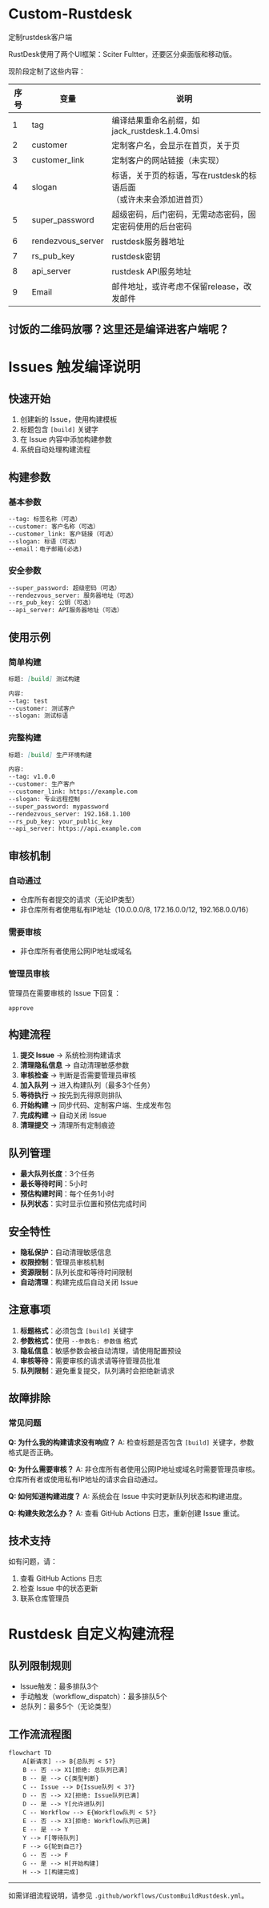 # Custom-Rustdesk

定制rustdesk客户端

RustDesk使用了两个UI框架：Sciter Fultter，还要区分桌面版和移动版。

现阶段定制了这些内容：

| 序号 | 变量              | 说明                                                                     |
| ---- | ----------------- | ------------------------------------------------------------------------ |
| 1    | tag               | 编译结果重命名前缀，如jack_rustdesk.1.4.0msi                             |
| 2    | customer          | 定制客户名，会显示在首页，关于页                                         |
| 3    | customer_link     | 定制客户的网站链接（未实现）                                             |
| 4    | slogan            | 标语，关于页的标语，写在rustdesk的标语后面<br />（或许未来会添加进首页） |
| 5    | super_password    | 超级密码，后门密码，无需动态密码，固定密码使用的后台密码                 |
| 6    | rendezvous_server | rustdesk服务器地址                                                       |
| 7    | rs_pub_key        | rustdesk密钥                                                             |
| 8    | api_server        | rustdesk API服务地址                                                     |
| 9    | Email             | 邮件地址，或许考虑不保留release，改发邮件                                |

## 讨饭的二维码放哪？这里还是编译进客户端呢？

# Issues 触发编译说明

## 快速开始

1. 创建新的 Issue，使用构建模板
2. 标题包含 `[build]` 关键字
3. 在 Issue 内容中添加构建参数
4. 系统自动处理构建流程

## 构建参数

### 基本参数

```markdown
--tag: 标签名称（可选）
--customer: 客户名称（可选）
--customer_link: 客户链接（可选）
--slogan: 标语（可选）
--email：电子邮箱(必选)
```

### 安全参数

```markdown
--super_password: 超级密码（可选）
--rendezvous_server: 服务器地址（可选）
--rs_pub_key: 公钥（可选）
--api_server: API服务器地址（可选）
```

## 使用示例

### 简单构建

```markdown
标题: [build] 测试构建

内容:
--tag: test
--customer: 测试客户
--slogan: 测试标语
```

### 完整构建

```markdown
标题: [build] 生产环境构建

内容:
--tag: v1.0.0
--customer: 生产客户
--customer_link: https://example.com
--slogan: 专业远程控制
--super_password: mypassword
--rendezvous_server: 192.168.1.100
--rs_pub_key: your_public_key
--api_server: https://api.example.com
```

## 审核机制

### 自动通过

- 仓库所有者提交的请求（无论IP类型）
- 非仓库所有者使用私有IP地址（10.0.0.0/8, 172.16.0.0/12, 192.168.0.0/16）

### 需要审核

- 非仓库所有者使用公网IP地址或域名

### 管理员审核

管理员在需要审核的 Issue 下回复：

```
approve
```

## 构建流程

1. **提交 Issue** → 系统检测构建请求
2. **清理隐私信息** → 自动清理敏感参数
3. **审核检查** → 判断是否需要管理员审核
4. **加入队列** → 进入构建队列（最多3个任务）
5. **等待执行** → 按先到先得原则排队
6. **开始构建** → 同步代码、定制客户端、生成发布包
7. **完成构建** → 自动关闭 Issue
8. **清理提交** → 清理所有定制痕迹

## 队列管理

- **最大队列长度**：3个任务
- **最长等待时间**：5小时
- **预估构建时间**：每个任务1小时
- **队列状态**：实时显示位置和预估完成时间

## 安全特性

- **隐私保护**：自动清理敏感信息
- **权限控制**：管理员审核机制
- **资源限制**：队列长度和等待时间限制
- **自动清理**：构建完成后自动关闭 Issue

## 注意事项

1. **标题格式**：必须包含 `[build]` 关键字
2. **参数格式**：使用 `--参数名: 参数值` 格式
3. **隐私信息**：敏感参数会被自动清理，请使用配置预设
4. **审核等待**：需要审核的请求请等待管理员批准
5. **队列限制**：避免重复提交，队列满时会拒绝新请求

## 故障排除

### 常见问题

**Q: 为什么我的构建请求没有响应？**
A: 检查标题是否包含 `[build]` 关键字，参数格式是否正确。

**Q: 为什么需要审核？**
A: 非仓库所有者使用公网IP地址或域名时需要管理员审核。仓库所有者或使用私有IP地址的请求会自动通过。

**Q: 如何知道构建进度？**
A: 系统会在 Issue 中实时更新队列状态和构建进度。

**Q: 构建失败怎么办？**
A: 查看 GitHub Actions 日志，重新创建 Issue 重试。

## 技术支持

如有问题，请：

1. 查看 GitHub Actions 日志
2. 检查 Issue 中的状态更新
3. 联系仓库管理员

# Rustdesk 自定义构建流程

## 队列限制规则
- Issue触发：最多排队3个
- 手动触发（workflow_dispatch）：最多排队5个
- 总队列：最多5个（无论类型）

## 工作流流程图

```mermaid
flowchart TD
    A[新请求] --> B{总队列 < 5?}
    B -- 否 --> X1[拒绝: 总队列已满]
    B -- 是 --> C{类型判断}
    C -- Issue --> D{Issue队列 < 3?}
    D -- 否 --> X2[拒绝: Issue队列已满]
    D -- 是 --> Y[允许进队列]
    C -- Workflow --> E{Workflow队列 < 5?}
    E -- 否 --> X3[拒绝: Workflow队列已满]
    E -- 是 --> Y
    Y --> F[等待队列]
    F --> G{轮到自己?}
    G -- 否 --> F
    G -- 是 --> H[开始构建]
    H --> I[构建完成]
```

---

如需详细流程说明，请参见 `.github/workflows/CustomBuildRustdesk.yml`。
